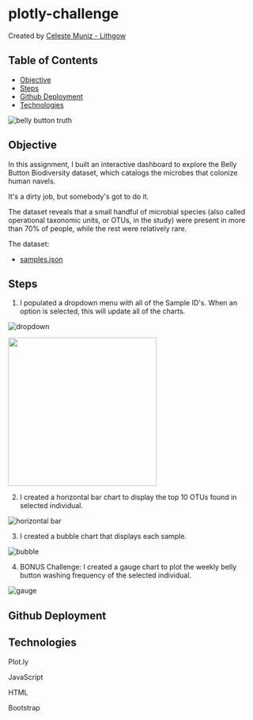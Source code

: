 # plotly-challenge

Created by [Celeste Muniz - Lithgow](https://github.com/celeste1030)

## Table of Contents
* [Objective](#objective)
* [Steps](#steps)
* [Github Deployment](#github-deployment)
* [Technologies](#technologies)

![belly button truth](Images/bellybutton.gif)

## Objective

In this assignment, I built an interactive dashboard to explore the Belly Button Biodiversity dataset, which catalogs the microbes that colonize human navels.

It's a dirty job, but somebody's got to do it.

The dataset reveals that a small handful of microbial species (also called operational taxonomic units, or OTUs, in the study) were present in more than 70% of people, while the rest were relatively rare.

The dataset:
* [samples.json](samples.json)

## Steps

1. I populated a dropdown menu with all of the Sample ID's. When an option is selected, this will update all of the charts.

![dropdown](Charts/drop.png)

<img src="Charts/drop.png" width=300 git aalign=right>

2. I created a horizontal bar chart to display the top 10 OTUs found in selected individual.

![horizontal bar](Charts/hbar.png)

3. I created a bubble chart that displays each sample.

![bubble](Charts/bubble.png)

4. BONUS Challenge: I created a gauge chart to plot the weekly belly button washing frequency of the selected individual.

![gauge](Charts/gauge.png)

## Github Deployment 


## Technologies

Plot.ly

JavaScript

HTML

Bootstrap


